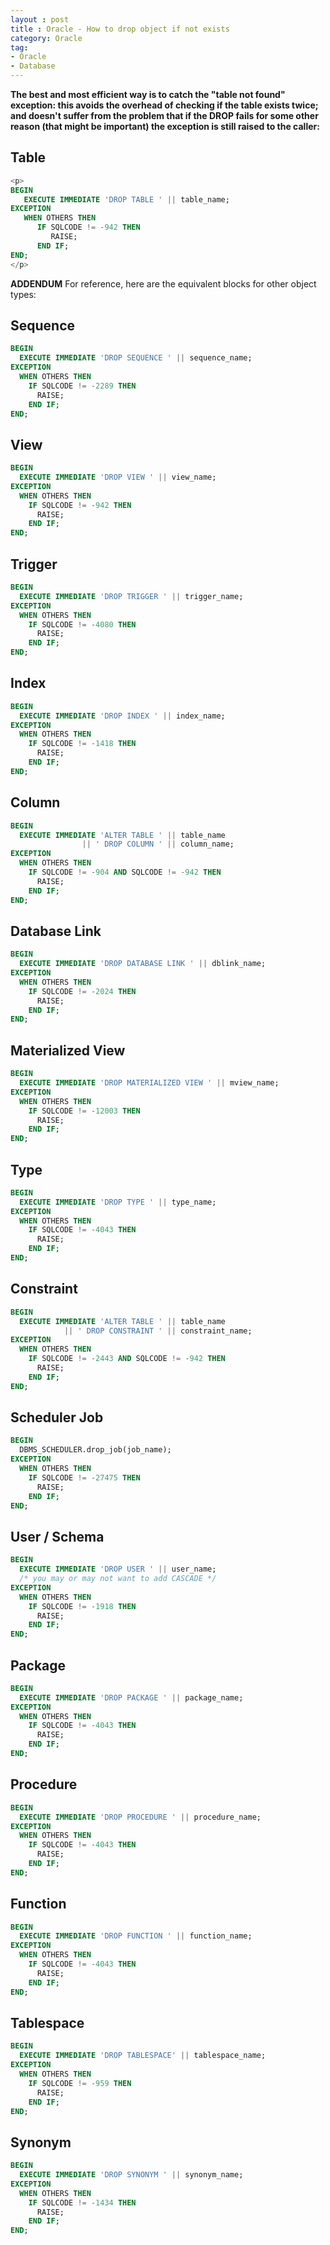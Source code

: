 ```yaml
---
layout : post
title : Oracle - How to drop object if not exists
category: Oracle
tag: 
- Oracle
- Database
---
```



**The best and most efficient way is to catch the "table not found" exception: this avoids the overhead of checking if the table exists twice; and doesn't suffer from the problem that if the DROP fails for some other reason (that might be important) the exception is still raised to the caller:**

## Table

```sql
<p>
BEGIN
   EXECUTE IMMEDIATE 'DROP TABLE ' || table_name;
EXCEPTION
   WHEN OTHERS THEN
      IF SQLCODE != -942 THEN
         RAISE;
      END IF;
END;
</p>
```


**ADDENDUM**  For reference, here are the equivalent blocks for other object types:

## Sequence

```sql
BEGIN
  EXECUTE IMMEDIATE 'DROP SEQUENCE ' || sequence_name;
EXCEPTION
  WHEN OTHERS THEN
    IF SQLCODE != -2289 THEN
      RAISE;
    END IF;
END;
```

## View

```sql
BEGIN
  EXECUTE IMMEDIATE 'DROP VIEW ' || view_name;
EXCEPTION
  WHEN OTHERS THEN
    IF SQLCODE != -942 THEN
      RAISE;
    END IF;
END;
```

## Trigger

```sql
BEGIN
  EXECUTE IMMEDIATE 'DROP TRIGGER ' || trigger_name;
EXCEPTION
  WHEN OTHERS THEN
    IF SQLCODE != -4080 THEN
      RAISE;
    END IF;
END;
```

## Index

```sql
BEGIN
  EXECUTE IMMEDIATE 'DROP INDEX ' || index_name;
EXCEPTION
  WHEN OTHERS THEN
    IF SQLCODE != -1418 THEN
      RAISE;
    END IF;
END;
```

## Column

```sql
BEGIN
  EXECUTE IMMEDIATE 'ALTER TABLE ' || table_name
                || ' DROP COLUMN ' || column_name;
EXCEPTION
  WHEN OTHERS THEN
    IF SQLCODE != -904 AND SQLCODE != -942 THEN
      RAISE;
    END IF;
END;
```

## Database Link

```sql
BEGIN
  EXECUTE IMMEDIATE 'DROP DATABASE LINK ' || dblink_name;
EXCEPTION
  WHEN OTHERS THEN
    IF SQLCODE != -2024 THEN
      RAISE;
    END IF;
END;
```

## Materialized View

```sql
BEGIN
  EXECUTE IMMEDIATE 'DROP MATERIALIZED VIEW ' || mview_name;
EXCEPTION
  WHEN OTHERS THEN
    IF SQLCODE != -12003 THEN
      RAISE;
    END IF;
END;
```

## Type

```sql
BEGIN
  EXECUTE IMMEDIATE 'DROP TYPE ' || type_name;
EXCEPTION
  WHEN OTHERS THEN
    IF SQLCODE != -4043 THEN
      RAISE;
    END IF;
END;
```

## Constraint

```sql
BEGIN
  EXECUTE IMMEDIATE 'ALTER TABLE ' || table_name
            || ' DROP CONSTRAINT ' || constraint_name;
EXCEPTION
  WHEN OTHERS THEN
    IF SQLCODE != -2443 AND SQLCODE != -942 THEN
      RAISE;
    END IF;
END;
```

## Scheduler Job

```sql
BEGIN
  DBMS_SCHEDULER.drop_job(job_name);
EXCEPTION
  WHEN OTHERS THEN
    IF SQLCODE != -27475 THEN
      RAISE;
    END IF;
END;
```

## User / Schema

```sql
BEGIN
  EXECUTE IMMEDIATE 'DROP USER ' || user_name;
  /* you may or may not want to add CASCADE */
EXCEPTION
  WHEN OTHERS THEN
    IF SQLCODE != -1918 THEN
      RAISE;
    END IF;
END;
```

## Package

```sql
BEGIN
  EXECUTE IMMEDIATE 'DROP PACKAGE ' || package_name;
EXCEPTION
  WHEN OTHERS THEN
    IF SQLCODE != -4043 THEN
      RAISE;
    END IF;
END;
```

## Procedure

```sql
BEGIN
  EXECUTE IMMEDIATE 'DROP PROCEDURE ' || procedure_name;
EXCEPTION
  WHEN OTHERS THEN
    IF SQLCODE != -4043 THEN
      RAISE;
    END IF;
END;
```

## Function

```sql
BEGIN
  EXECUTE IMMEDIATE 'DROP FUNCTION ' || function_name;
EXCEPTION
  WHEN OTHERS THEN
    IF SQLCODE != -4043 THEN
      RAISE;
    END IF;
END;
```

## Tablespace

```sql
BEGIN
  EXECUTE IMMEDIATE 'DROP TABLESPACE' || tablespace_name;
EXCEPTION
  WHEN OTHERS THEN
    IF SQLCODE != -959 THEN
      RAISE;
    END IF;
END;
```

## Synonym

```sql
BEGIN
  EXECUTE IMMEDIATE 'DROP SYNONYM ' || synonym_name;
EXCEPTION
  WHEN OTHERS THEN
    IF SQLCODE != -1434 THEN
      RAISE;
    END IF;
END;
```

